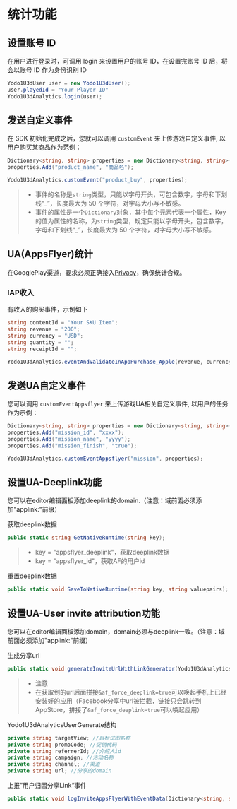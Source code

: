 # 统计功能

## 设置账号 ID

在用户进行登录时，可调用 login 来设置用户的账号 ID，在设置完账号 ID 后，将会以账号 ID 作为身份识别 ID

``` c#
Yodo1U3dUser user = new Yodo1U3dUser();
user.playedId = "Your Player ID"
Yodo1U3dAnalytics.login(user);
```

## 发送自定义事件

在 SDK 初始化完成之后，您就可以调用 `customEvent` 来上传游戏自定义事件, 以用户购买某商品作为范例：

```c#
Dictionary<string, string> properties = new Dictionary<string, string>();
properties.Add("product_name", "商品名");

Yodo1U3dAnalytics.customEvent("product_buy", properties);
```

>* 事件的名称是`string`类型，只能以字母开头，可包含数字，字母和下划线“_”，长度最大为 50 个字符，对字母大小写不敏感。
>* 事件的属性是一个`Dictionary`对象，其中每个元素代表一个属性，Key的值为属性的名称，为`string`类型，规定只能以字母开头，包含数字，字母和下划线“_”，长度最大为 50 个字符，对字母大小写不敏感。

## UA(AppsFlyer)统计

在GooglePlay渠道，要求必须正确接入[Privacy](https://yodo1-suit.web.app/zh/unity/optional-modules/privacy/)，确保统计合规。

### IAP收入

有收入的购买事件，示例如下

```c#
string contentId = "Your SKU Item";
string revenue = "200";
string currency = "USD";
string quantity = "";
string receiptId = "";

Yodo1U3dAnalytics.eventAndValidateInAppPurchase_Apple(revenue, currency, quantity, contentId, receiptId);
```

## 发送UA自定义事件

您可以调用 `customEventAppsflyer` 来上传游戏UA相关自定义事件, 以用户的任务作为示例：

```c#
Dictionary<string, string> properties = new Dictionary<string, string>();
properties.Add("mission_id", "xxxx");
properties.Add("mission_name", "yyyy");
properties.Add("mission_finish", "true");

Yodo1U3dAnalytics.customEventAppsflyer("mission", properties);
```


<!-- //Google Play支付校验。如果使用sdk内GooglePlay支付，则不需要手动调用。
Yodo1U3dAnalytics.validateInAppPurchase_GooglePlay(String publicKey, String signature, String purchaseData, String price, String currency);
//AppleStore支付校验
Yodo1U3dAnalytics.validateInAppPurchase_Apple(string productId, string price, string currency, string transactionId); -->

## 设置UA-Deeplink功能

您可以在editor编辑面板添加deeplink的domain.（注意：域前面必须添加"applink:"前缀）

获取deeplink数据

```c#
public static string GetNativeRuntime(string key);
```

>* key = "appsflyer_deeplink"，获取deeplink数据
>* key = "appsflyer_id"，获取AF的用户id

重置deeplink数据

```c#
public static void SaveToNativeRuntime(string key, string valuepairs);
```

## 设置UA-User invite attribution功能

您可以在editor编辑面板添加domain，domain必须与deeplink一致。（注意：域前面必须添加"applink:"前缀）

生成分享url

```c#
public static void generateInviteUrlWithLinkGenerator(Yodo1U3dAnalyticsUserGenerate generate);
```

>* 注意
>*  在获取到的url后面拼接`&af_force_deeplink=true`可以唤起手机上已经安装好的应用（Facebook分享中url被拦截，链接只会跳转到AppStore，拼接了`&af_force_deeplink=true`可以唤起应用）

Yodo1U3dAnalyticsUserGenerate结构

```c#
private string targetView; //目标试图名称
private string promoCode; //促销代码
private string referrerId; //介绍人id
private string campaign; //活动名称
private string channel; //渠道
private string url; //分享的domain
```

上报”用户归因分享Link“事件

```c#
public static void logInviteAppsFlyerWithEventData(Dictionary<string, string> value = null);
```